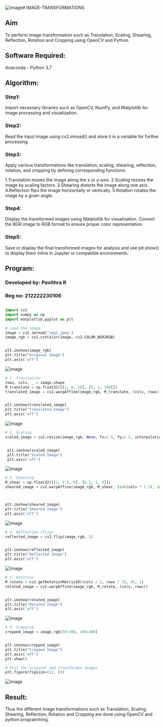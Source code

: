 ![image](https://github.com/user-attachments/assets/651de0d6-729c-4efa-b823-9770e1460b50)# IMAGE-TRANSFORMATIONS


## Aim
To perform image transformation such as Translation, Scaling, Shearing, Reflection, Rotation and Cropping using OpenCV and Python.

## Software Required:
Anaconda - Python 3.7

## Algorithm:
### Step1:

Import necessary libraries such as OpenCV, NumPy, and Matplotlib for image processing and visualization.

### Step2:

Read the input image using cv2.imread() and store it in a variable for further processing.


### Step3:

Apply various transformations like translation, scaling, shearing, reflection, rotation, and cropping by defining corresponding functions:

1.Translation moves the image along the x or y-axis.
2.Scaling resizes the image by scaling factors.
3.Shearing distorts the image along one axis.
4.Reflection flips the image horizontally or vertically.
5.Rotation rotates the image by a given angle.

### Step4:
Display the transformed images using Matplotlib for visualization. Convert the BGR image to RGB format to ensure proper color representation.

### Step5:
Save or display the final transformed images for analysis and use plt.show() to display them inline in Jupyter or compatible environments.

## Program:
### Developed by: Pavithra R
### Reg no: 212222230106

```python

import cv2
import numpy as np
import matplotlib.pyplot as plt

# Load the image
image = cv2.imread('img2.jpeg')
image_rgb = cv2.cvtColor(image, cv2.COLOR_BGR2RGB)


plt.imshow(image_rgb)
plt.title("Original Image")
plt.axis('off')
```
![image](https://github.com/user-attachments/assets/25af2a36-19cc-4507-9948-0387bcdb1792)

```python
# 1. Translation
rows, cols, _ = image.shape
M_translate = np.float32([[1, 0, 50], [0, 1, 100]]) 
translated_image = cv2.warpAffine(image_rgb, M_translate, (cols, rows))


plt.imshow(translated_image)
plt.title("Translated Image")
plt.axis('off')
```
![image](https://github.com/user-attachments/assets/aeb1a035-d45d-4415-9e38-6c8d5aa6328d)


```python
# 2. Scaling
scaled_image = cv2.resize(image_rgb, None, fx=1.5, fy=1.5, interpolation=cv2.INTER_LINEAR)


 plt.imshow(scaled_image)
 plt.title("Scaled Image")
 plt.axis('off')
```

![image](https://github.com/user-attachments/assets/9926237c-5f84-4fbb-bdb8-246ff3a32790)


```python
# 3. Shearing
M_shear = np.float32([[1, 0.5, 0], [0.5, 1, 0]])  
sheared_image = cv2.warpAffine(image_rgb, M_shear, (int(cols * 1.5), int(rows * 1.5)))



plt.imshow(sheared_image)
plt.title("Sheared Image")
plt.axis('off')
```

![image](https://github.com/user-attachments/assets/beae12e3-686b-4f41-8884-fbddd91e54e8)

```python
# 4. Reflection (Flip)
reflected_image = cv2.flip(image_rgb, 1)


plt.imshow(reflected_image)
plt.title("Reflected Image")
plt.axis('off') 
```

![image](https://github.com/user-attachments/assets/e96be6e8-1891-40b9-a15b-bc0e5a13e13c)


```python
# 5. Rotation
M_rotate = cv2.getRotationMatrix2D((cols / 2, rows / 2), 45, 1)  
rotated_image = cv2.warpAffine(image_rgb, M_rotate, (cols, rows))


plt.imshow(rotated_image)
plt.title("Rotated Image")
plt.axis('off')
```

![image](https://github.com/user-attachments/assets/89f5a3aa-2d4a-44f6-a2c6-5df0d56e5393)

```python
# 6. Cropping
cropped_image = image_rgb[50:300, 100:400]


plt.imshow(cropped_image)
plt.title("Cropped Image")
plt.axis('off')
plt.show()  

# Plot the original and transformed images
plt.figure(figsize=(12, 8))

```

![image](https://github.com/user-attachments/assets/05d97994-405a-4fae-8ed4-9b7e9c671635)




## Result: 

Thus the different image transformations such as Translation, Scaling, Shearing, Reflection, Rotation and Cropping are done using OpenCV and python programming.
